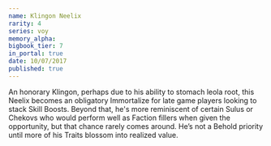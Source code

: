 ```yaml
---
name: Klingon Neelix
rarity: 4
series: voy
memory_alpha:
bigbook_tier: 7
in_portal: true
date: 10/07/2017
published: true
---
```


An honorary Klingon, perhaps due to his ability to stomach leola root, this Neelix becomes an obligatory Immortalize for late game players looking to stack Skill Boosts. Beyond that, he's more reminiscent of certain Sulus or Chekovs who would perform well as Faction fillers when given the opportunity, but that chance rarely comes around. He’s not a Behold priority until more of his Traits blossom into realized value.
